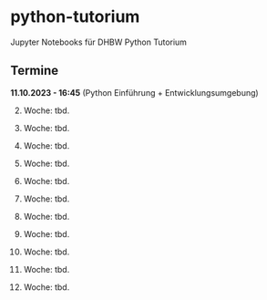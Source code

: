 # python-tutorium
Jupyter Notebooks für DHBW Python Tutorium

## Termine
**11.10.2023 - 16:45** (Python Einführung + Entwicklungsumgebung)

2. Woche: tbd.

3. Woche: tbd.

4. Woche: tbd.

5. Woche: tbd.

6. Woche: tbd.

7. Woche: tbd.

8. Woche: tbd.

9. Woche: tbd.

10. Woche: tbd.

11. Woche: tbd.

12. Woche: tbd.
